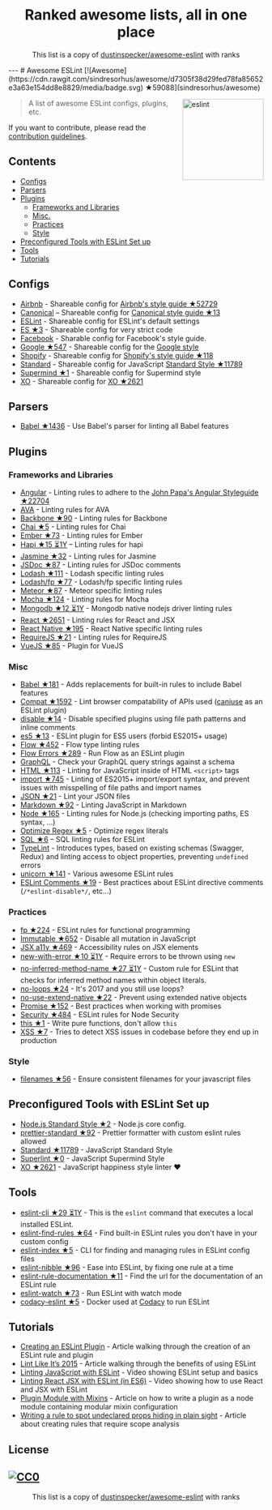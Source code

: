 <h1 align="center">
Ranked awesome lists, all in one place
</h1>
<p align="center">
	This list is a copy of <a href="dustinspecker/awesome-eslint">dustinspecker/awesome-eslint</a> with ranks
</p>
---
# Awesome ESLint [![Awesome](https://cdn.rawgit.com/sindresorhus/awesome/d7305f38d29fed78fa85652e3a63e154dd8e8829/media/badge.svg) ★59088](sindresorhus/awesome)

[<img src="http://eslint.org/img/logo.svg" width="160" align="right" alt="eslint">](http://eslint.org)

> A list of awesome ESLint configs, plugins, etc.

If you want to contribute, please read the [contribution guidelines](https://github.com/dustinspecker/awesome-eslint/blob/master/contributing.md).

## Contents

- [Configs](#configs)
- [Parsers](#parsers)
- [Plugins](#plugins)
  - [Frameworks and Libraries](#frameworks-and-libraries)
  - [Misc.](#misc)
  - [Practices](#practices)
  - [Style](#style)
- [Preconfigured Tools with ESLint Set up](#preconfigured-tools-with-eslint-set-up)
- [Tools](#tools)
- [Tutorials](#tutorials)

## Configs

- [Airbnb](https://github.com/airbnb/javascript/tree/master/packages/eslint-config-airbnb) - Shareable config for [Airbnb's style guide ★52729](airbnb/javascript)
- [Canonical](https://github.com/gajus/eslint-config-canonical) – Shareable config for [Canonical style guide ★13](gajus/canonical)
- [ESLint](https://github.com/eslint/eslint/tree/master/packages/eslint-config-eslint) - Shareable config for ESLint's default settings
- [ES ★3](thenativeweb/eslint-config-es) - Shareable config for very strict code
- [Facebook](https://www.npmjs.com/package/eslint-config-fbjs) - Sharable config for Facebook's style guide.
- [Google ★547](google/eslint-config-google) - Shareable config for the [Google style](http://google.github.io/styleguide/javascriptguide.xml)
- [Shopify](https://github.com/Shopify/eslint-plugin-shopify) - Shareable config for [Shopify's style guide ★118](Shopify/javascript)
- [Standard](https://github.com/feross/eslint-config-standard) - Shareable config for JavaScript [Standard Style ★11789](feross/standard)
- [Supermind ★1](supermind/eslint-config-supermind) - Shareable config for Supermind style
- [XO](https://github.com/sindresorhus/eslint-config-xo) - Shareable config for [XO ★2621](sindresorhus/xo)

## Parsers

- [Babel ★1436](babel/babel-eslint) - Use Babel's parser for linting all Babel features

## Plugins

### Frameworks and Libraries

- [Angular](https://github.com/Gillespie59/eslint-plugin-angular) - Linting rules to adhere to the [John Papa's Angular Styleguide ★22704](johnpapa/angular-styleguide)
- [AVA](https://github.com/sindresorhus/eslint-plugin-ava) - Linting rules for AVA
- [Backbone ★90](ilyavolodin/eslint-plugin-backbone) - Linting rules for Backbone
- [Chai ★5](turbo87/eslint-plugin-chai-expect) - Linting rules for Chai
- [Ember ★73](netguru/eslint-plugin-ember) - Linting rules for Ember
- [Hapi ★15 ⏳1Y](continuationlabs/eslint-plugin-hapi) – Linting rules for hapi
- [Jasmine ★32](tlvince/eslint-plugin-jasmine) - Linting rules for Jasmine
- [JSDoc ★87](gajus/eslint-plugin-jsdoc) - Linting rules for JSDoc comments
- [Lodash ★111](wix/eslint-plugin-lodash) - Lodash specific linting rules
- [Lodash/fp ★77](jfmengels/eslint-plugin-lodash-fp) - Lodash/fp specific linting rules
- [Meteor ★87](dferber90/eslint-plugin-meteor) - Meteor specific linting rules
- [Mocha ★124](lo1tuma/eslint-plugin-mocha) - Linting rules for Mocha
- [Mongodb ★12 ⏳1Y](nfroidure/eslint-plugin-mongodb) - Mongodb native nodejs driver linting rules
- [React ★2651](yannickcr/eslint-plugin-react) - Linting rules for React and JSX
- [React Native ★195](Intellicode/eslint-plugin-react-native) - React Native specific linting rules
- [RequireJS ★21](cvisco/eslint-plugin-requirejs) - Linting rules for RequireJS
- [VueJS ★85](vuejs/eslint-plugin-vue) - Plugin for VueJS

### Misc

- [Babel ★181](babel/eslint-plugin-babel) - Adds replacements for built-in rules to include Babel features
- [Compat ★1592](amilajack/eslint-plugin-compat) - Lint browser compatability of APIs used ([caniuse](http://caniuse.com/#search=fetch) as an ESLint plugin)
- [disable ★14](mradionov/eslint-plugin-disable) - Disable specified plugins using file path patterns and inline comments
- [es5 ★13](nkt/eslint-plugin-es5) - ESLint plugin for ES5 users (forbid ES2015+ usage)
- [Flow ★452](gajus/eslint-plugin-flowtype) - Flow type linting rules
- [Flow Errors ★289](amilajack/eslint-plugin-flowtype-errors) - Run Flow as an ESLint plugin
- [GraphQL](https://github.com/apollostack/eslint-plugin-graphql) - Check your GraphQL query strings against a schema
- [HTML ★113](BenoitZugmeyer/eslint-plugin-html) - Linting for JavaScript inside of HTML `<script>` tags
- [import ★745](benmosher/eslint-plugin-import) - Linting of ES2015+  import/export syntax, and prevent issues with misspelling of file paths and import names
- [JSON ★21](azeemba/eslint-plugin-json) - Lint your JSON files
- [Markdown ★92](eslint/eslint-plugin-markdown) - Linting JavaScript in Markdown
- [Node ★165](mysticatea/eslint-plugin-node) - Linting rules for Node.js (checking importing paths, ES syntax, ...)
- [Optimize Regex ★5](BrainMaestro/eslint-plugin-optimize-regex) - Optimize regex literals
- [SQL ★6](gajus/eslint-plugin-sql) – SQL linting rules for ESLint
- [TypeLint](https://github.com/yarax/typelint) - Introduces types, based on existing schemas (Swagger, Redux) and linting access to object properties, preventing `undefined` errors
- [unicorn ★141](sindresorhus/eslint-plugin-unicorn) - Various awesome ESLint rules
- [ESLint Comments ★19](mysticatea/eslint-plugin-eslint-comments) - Best practices about ESLint directive comments (`/*eslint-disable*/`, etc...)

### Practices

- [fp ★224](jfmengels/eslint-plugin-fp) - ESLint rules for functional programming
- [Immutable ★652](jhusain/eslint-plugin-immutable) - Disable all mutation in JavaScript
- [JSX a11y ★469](evcohen/eslint-plugin-jsx-a11y) - Accessibility rules on JSX elements
- [new-with-error ★10 ⏳1Y](Trott/eslint-plugin-new-with-error) - Require errors to be thrown using `new`
- [no-inferred-method-name ★27 ⏳1Y](johnstonbl01/eslint-no-inferred-method-name) - Custom rule for ESLint that checks for inferred method names within object literals.
- [no-loops ★24](buildo/eslint-plugin-no-loops) - It's 2017 and you still use loops?
- [no-use-extend-native ★22](dustinspecker/eslint-plugin-no-use-extend-native) - Prevent using extended native objects
- [Promise ★152](xjamundx/eslint-plugin-promise) - Best practices when working with promises
- [Security ★484](nodesecurity/eslint-plugin-security) - ESLint rules for Node Security
- [this ★1](matijs/eslint-plugin-this) - Write pure functions, don't allow `this`
- [XSS ★7](Rantanen/eslint-plugin-xss) - Tries to detect XSS issues in codebase before they end up in production

### Style

- [filenames ★56](selaux/eslint-plugin-filenames) - Ensure consistent filenames for your javascript files

## Preconfigured Tools with ESLint Set up

- [Node.js Standard Style ★2](geek/node-style) - Node.js core config.
- [prettier-standard ★92](sheerun/prettier-standard) - Prettier formatter with custom eslint rules allowed
- [Standard ★11789](feross/standard) - JavaScript Standard Style
- [Superlint ★0](supermind/superlint) - JavaScript Supermind Style
- [XO ★2621](sindresorhus/xo) - JavaScript happiness style linter ❤️

## Tools

- [eslint-cli ★29 ⏳1Y](mysticatea/eslint-cli) - This is the `eslint` command that executes a local installed ESLint.
- [eslint-find-rules ★64](sarbbottam/eslint-find-rules) - Find built-in ESLint rules you don't have in your custom config
- [eslint-index ★5](wagerfield/eslint-index) - CLI for finding and managing rules in ESLint config files
- [eslint-nibble ★96](IanVS/eslint-nibble) - Ease into ESLint, by fixing one rule at a time
- [eslint-rule-documentation ★11](jfmengels/eslint-rule-documentation) - Find the url for the documentation of an ESLint rule
- [eslint-watch ★73](rizowski/eslint-watch) - Run ESLint with watch mode
- [codacy-eslint ★5](codacy/codacy-eslint) - Docker used at [Codacy](https://www.codacy.com) to run ESLint

## Tutorials

- [Creating an ESLint Plugin](https://medium.com/tumblbug-engineering/creating-an-eslint-plugin-87f1cb42767f) - Article walking through the creation of an ESLint rule and plugin
- [Lint Like It’s 2015](https://medium.com/@dan_abramov/lint-like-it-s-2015-6987d44c5b48#.5p3yk0b03) - Article walking through the benefits of using ESLint
- [Linting JavaScript with ESLint](https://egghead.io/lessons/javascript-linting-javascript-with-eslint) - Video showing ESLint setup and basics
- [Linting React JSX with ESLint (in ES6)](https://egghead.io/lessons/react-linting-react-jsx-with-eslint-in-es6) - Video showing how to use React and JSX with ESLint
- [Plugin Module with Mixins](https://akullpp.com/eslint-integration) - Article on how to write a plugin as a node module containing modular mixin configuration
- [Writing a rule to spot undeclared props hiding in plain sight](http://blog.cowchimp.com/writing-a-custom-eslint-rule-to-spot-undeclared-props/) - Article about creating rules that require scope analysis

## License

[![CC0](https://i.creativecommons.org/p/zero/1.0/88x31.png)](https://creativecommons.org/publicdomain/zero/1.0/)
---
<p align="center">
	This list is a copy of <a href="dustinspecker/awesome-eslint">dustinspecker/awesome-eslint</a> with ranks
</p>
